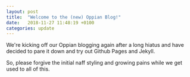 ```yaml
---
layout: post
title:  "Welcome to the (new) Oppian Blog!"
date:   2018-11-27 11:48:19 +0100
categories: update
---
```

We're kicking off our Oppian blogging again after a long hiatus and have decided to pare it down and try out Github Pages and Jekyll.

So, please forgive the initial naff styling and growing pains while we get used to all of this.
